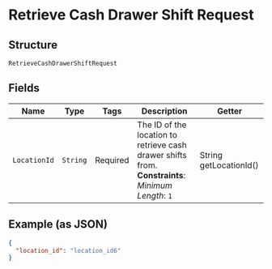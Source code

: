 
# Retrieve Cash Drawer Shift Request

## Structure

`RetrieveCashDrawerShiftRequest`

## Fields

| Name | Type | Tags | Description | Getter |
|  --- | --- | --- | --- | --- |
| `LocationId` | `String` | Required | The ID of the location to retrieve cash drawer shifts from.<br>**Constraints**: *Minimum Length*: `1` | String getLocationId() |

## Example (as JSON)

```json
{
  "location_id": "location_id6"
}
```

